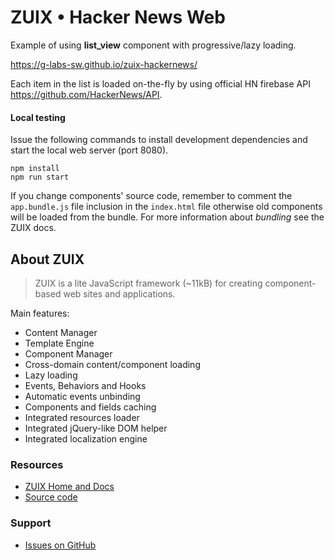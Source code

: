 # ZUIX • Hacker News Web

Example of using **list_view** component with progressive/lazy loading.

https://g-labs-sw.github.io/zuix-hackernews/

Each item in the list is loaded on-the-fly by using official
HN firebase API https://github.com/HackerNews/API.

#### Local testing

Issue the following commands to install development dependencies
and start the local web server (port 8080).

```shell
npm install
npm run start
```

If you change components' source code, remember to comment the `app.bundle.js`
file inclusion in the `index.html` file otherwise old components will be loaded from the
bundle. For more information about *bundling* see the ZUIX docs.

## About ZUIX

> ZUIX is a lite JavaScript framework (~11kB) for creating component-based web sites and applications.

Main features:
- Content Manager
- Template Engine
- Component Manager
- Cross-domain content/component loading
- Lazy loading
- Events, Behaviors and Hooks
- Automatic events unbinding
- Components and fields caching
- Integrated resources loader
- Integrated jQuery-like DOM helper
- Integrated localization engine


### Resources

- [ZUIX Home and Docs](https://genielabs.github.io/zuix)
- [Source code](https://github.com/genielabs/zuix)

### Support

- [Issues on GitHub](https://github.com/genielabs/zuix/issues)
